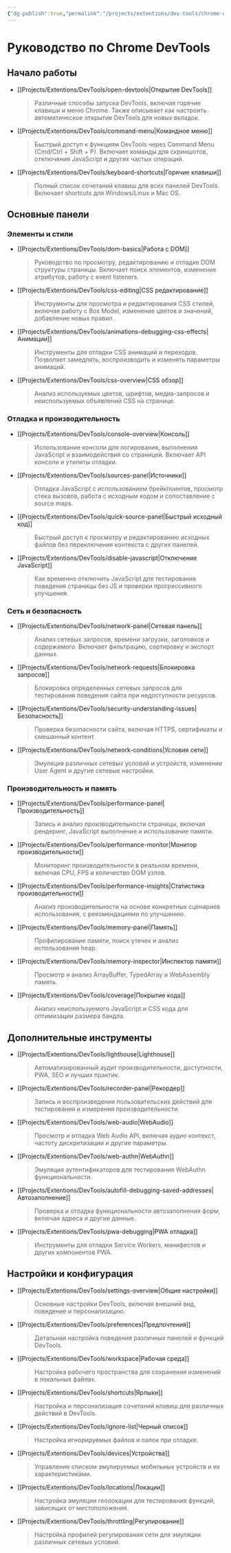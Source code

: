```yaml
---
{"dg-publish":true,"permalink":"/projects/extentions/dev-tools/chrome-dev-tools-index/"}
---
```


# Руководство по Chrome DevTools

## Начало работы
- [[Projects/Extentions/DevTools/open-devtools\|Открытие DevTools]]
  > Различные способы запуска DevTools, включая горячие клавиши и меню Chrome. Также описывает как настроить автоматическое открытие DevTools для новых вкладок.

- [[Projects/Extentions/DevTools/command-menu\|Командное меню]]
  > Быстрый доступ к функциям DevTools через Command Menu (Cmd/Ctrl + Shift + P). Включает команды для скриншотов, отключения JavaScript и других частых операций.

- [[Projects/Extentions/DevTools/keyboard-shortcuts\|Горячие клавиши]]
  > Полный список сочетаний клавиш для всех панелей DevTools. Включает shortcuts для Windows/Linux и Mac OS.

## Основные панели

### Элементы и стили
- [[Projects/Extentions/DevTools/dom-basics\|Работа с DOM]]
  > Руководство по просмотру, редактированию и отладке DOM структуры страницы. Включает поиск элементов, изменение атрибутов, работу с event listeners.

- [[Projects/Extentions/DevTools/css-editing\|CSS редактирование]]
  > Инструменты для просмотра и редактирования CSS стилей, включая работу с Box Model, изменение цветов и значений, добавление новых правил .

- [[Projects/Extentions/DevTools/animations-debugging-css-effects\|Анимации]]
  > Инструменты для отладки CSS анимаций и переходов. Позволяет замедлять, воспроизводить и изменять параметры анимаций.

- [[Projects/Extentions/DevTools/css-overview\|CSS обзор]]
  > Анализ используемых цветов, шрифтов, медиа-запросов и неиспользуемых объявлений CSS на странице.

### Отладка и производительность
- [[Projects/Extentions/DevTools/console-overview\|Консоль]]
  > Использование консоли для логирования, выполнения JavaScript и взаимодействия со страницей. Включает API консоли и утилиты отладки.

- [[Projects/Extentions/DevTools/sources-panel\|Источники]]
  > Отладка JavaScript с использованием брейкпоинтов, просмотр стека вызовов, работа с исходным кодом и сопоставление с source maps.

- [[Projects/Extentions/DevTools/quick-source-panel\|Быстрый исходный код]]
  > Быстрый доступ к просмотру и редактированию исходных файлов без переключения контекста с других панелей.

- [[Projects/Extentions/DevTools/disable-javascript\|Отключение JavaScript]]
  > Как временно отключить JavaScript для тестирования поведения страницы без JS и проверки прогрессивного улучшения.

### Сеть и безопасность
- [[Projects/Extentions/DevTools/network-panel\|Сетевая панель]]
  > Анализ сетевых запросов, времени загрузки, заголовков и содержимого. Включает фильтрацию, сортировку и экспорт данных.

- [[Projects/Extentions/DevTools/network-requests\|Блокировка запросов]]
  > Блокировка определенных сетевых запросов для тестирования поведения сайта при недоступности ресурсов.

- [[Projects/Extentions/DevTools/security-understanding-issues\|Безопасность]]
  > Проверка безопасности сайта, включая HTTPS, сертификаты и смешанный контент.

- [[Projects/Extentions/DevTools/network-conditions\|Условия сети]]
  > Эмуляция различных сетевых условий и устройств, изменение User Agent и другие сетевые настройки.

### Производительность и память
- [[Projects/Extentions/DevTools/performance-panel\|Производительность]]
  > Запись и анализ производительности страницы, включая рендеринг, JavaScript выполнение и использование памяти.

- [[Projects/Extentions/DevTools/performance-monitor\|Монитор производительности]]
  > Мониторинг производительности в реальном времени, включая CPU, FPS и количество DOM узлов.

- [[Projects/Extentions/DevTools/performance-insights\|Статистика производительности]]
  > Анализ производительности на основе конкретных сценариев использования, с рекомендациями по улучшению.

- [[Projects/Extentions/DevTools/memory-panel\|Память]]
  > Профилирование памяти, поиск утечек и анализ использования heap.

- [[Projects/Extentions/DevTools/memory-inspector\|Инспектор памяти]]
  > Просмотр и анализ ArrayBuffer, TypedArray и WebAssembly память.

- [[Projects/Extentions/DevTools/coverage\|Покрытие кода]]
  > Анализ неиспользуемого JavaScript и CSS кода для оптимизации размера бандла.

## Дополнительные инструменты
- [[Projects/Extentions/DevTools/lighthouse\|Lighthouse]]
  > Автоматизированный аудит производительности, доступности, PWA, SEO и лучших практик.

- [[Projects/Extentions/DevTools/recorder-panel\|Рекордер]]
  > Запись и воспроизведение пользовательских действий для тестирования и измерения производительности.

- [[Projects/Extentions/DevTools/web-audio\|WebAudio]]
  > Просмотр и отладка Web Audio API, включая аудио контекст, частоту дискретизации и другие параметры.

- [[Projects/Extentions/DevTools/web-authn\|WebAuthn]]
  > Эмуляция аутентификаторов для тестирования WebAuthn функциональности.

- [[Projects/Extentions/DevTools/autofill-debugging-saved-addresses\|Автозаполнение]]
  > Проверка и отладка функциональности автозаполнения форм, включая адреса и другие данные.

- [[Projects/Extentions/DevTools/pwa-debugging\|PWA отладка]]
  > Инструменты для отладки Service Workers, манифестов и других компонентов PWA.

## Настройки и конфигурация
- [[Projects/Extentions/DevTools/settings-overview\|Общие настройки]]
  > Основные настройки DevTools, включая внешний вид, поведение и персонализацию.

- [[Projects/Extentions/DevTools/preferences\|Предпочтения]]
  > Детальная настройка поведения различных панелей и функций DevTools.

- [[Projects/Extentions/DevTools/workspace\|Рабочая среда]]
  > Настройка рабочего пространства для сохранения изменений в локальных файлах.

- [[Projects/Extentions/DevTools/shortcuts\|Ярлыки]]
  > Настройка и персонализация сочетаний клавиш для различных действий в DevTools.

- [[Projects/Extentions/DevTools/ignore-list\|Черный список]]
  > Настройка игнорируемых файлов и папок при отладке.

- [[Projects/Extentions/DevTools/devices\|Устройства]]
  > Управление списком эмулируемых мобильных устройств и их характеристиками.

- [[Projects/Extentions/DevTools/locations\|Локации]]
  > Настройка эмуляции геолокации для тестирования функций, зависящих от местоположения.

- [[Projects/Extentions/DevTools/throttling\|Регулирование]]
  > Настройка профилей регулирования сети для эмуляции различных сетевых условий. 